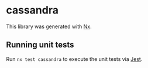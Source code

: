 # cassandra

This library was generated with [Nx](https://nx.dev).

## Running unit tests

Run `nx test cassandra` to execute the unit tests via [Jest](https://jestjs.io).
